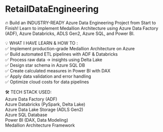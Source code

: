 # RetailDataEngineering


🔥 Build an INDUSTRY-READY Azure Data Engineering Project from Start to Finish! Learn to implement Medallion Architecture using Azure Data Factory (ADF), Azure Databricks, ADLS Gen2, Azure SQL, and Power BI.  

💡 WHAT I HAVE LEARN & HOW TO :  
✅ Implement production-grade Medallion Architecture on Azure  
✅ Build automated ETL pipelines with ADF & Databricks  
✅ Process raw data → insights using Delta Lake  
✅ Design star schema in Azure SQL DB  
✅ Create calculated measures in Power BI with DAX  
✅ Apply data validation and error handling  
✅ Optimize cloud costs for data pipelines  

🛠️ TECH STACK USED:  
Azure Data Factory (ADF)  
Azure Databricks (PySpark, Delta Lake)  
Azure Data Lake Storage (ADLS Gen2)  
Azure SQL Database  
Power BI (DAX, Data Modeling)  
Medallion Architecture Framework
